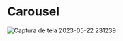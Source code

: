 # Carousel

![Captura de tela 2023-05-22 231239](https://github.com/Rafael-Cesario/Projects/assets/88716893/83d6aafb-1c6f-483c-b48b-d93f89da57a7)
